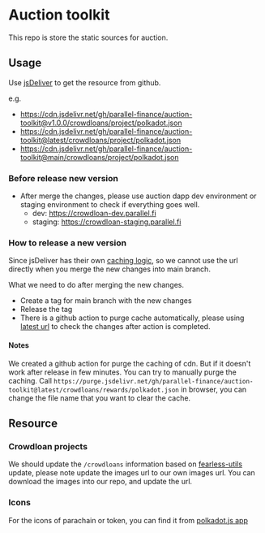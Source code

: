 # Auction toolkit

This repo is store the static sources for auction.

## Usage

Use [jsDeliver](https://github.com/jsdelivr/jsdelivr#github) to get the resource from github.

e.g.

- https://cdn.jsdelivr.net/gh/parallel-finance/auction-toolkit@v1.0.0/crowdloans/project/polkadot.json
- https://cdn.jsdelivr.net/gh/parallel-finance/auction-toolkit@latest/crowdloans/project/polkadot.json
- https://cdn.jsdelivr.net/gh/parallel-finance/auction-toolkit@main/crowdloans/project/polkadot.json

### Before release new version

- After merge the changes, please use auction dapp dev environment or staging environment to check if everything goes well.
  - dev: https://crowdloan-dev.parallel.fi
  - staging: https://crowdloan-staging.parallel.fi

### How to release a new version

Since jsDeliver has their own [caching logic](https://github.com/jsdelivr/jsdelivr#caching), so we cannot use the url directly when you merge the new changes into main branch.

What we need to do after merging the new changes.

- Create a tag for main branch with the new changes
- Release the tag
- There is a github action to purge cache automatically, please using [latest url](https://cdn.jsdelivr.net/gh/parallel-finance/auction-toolkit@latest/crowdloans/project/polkadot.json) to check the changes after action is completed.

#### Notes

We created a github action for purge the caching of cdn. But if it doesn't work after release in few minutes. You can try to manually purge the caching.
Call `https://purge.jsdelivr.net/gh/parallel-finance/auction-toolkit@latest/crowdloans/rewards/polkadot.json` in browser, you can change the file name that you want to clear the cache.

## Resource

### Crowdloan projects

We should update the `/crowdloans` information based on [fearless-utils](https://github.com/soramitsu/fearless-utils) update, please note update the images url to our own images url. You can download the images into our repo, and update the url.

### Icons

For the icons of parachain or token, you can find it from [polkadot.js app](https://github.com/polkadot-js/apps/tree/master/packages/apps-config/src/ui/logos)

